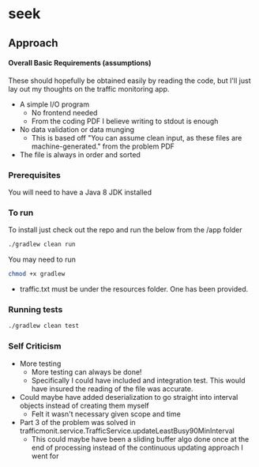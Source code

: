 # seek

## Approach

#### Overall Basic Requirements (assumptions)
These should hopefully be obtained easily by reading the code, but I'll just lay out my thoughts
on the traffic monitoring app.

- A simple I/O program
  - No frontend needed
  - From the coding PDF I believe writing to stdout is enough
- No data validation or data munging
  - This is based off "You can assume clean input, as these files are machine-generated." from the problem PDF
- The file is always in order and sorted

### Prerequisites
You will need to have a Java 8 JDK installed

### To run
To install just check out the repo and run the below from the /app folder
```bash
./gradlew clean run
```
You may need to run
```bash
chmod +x gradlew
```
- traffic.txt must be under the resources folder. One has been provided.

### Running tests
```bash
./gradlew clean test 
```

### Self Criticism
- More testing
  - More testing can always be done!
  - Specifically I could have included and integration test. This would have insured the reading of the file was accurate.
- Could maybe have added deserialization to go straight into interval objects instead of creating them myself
  - Felt it wasn't necessary given scope and time
- Part 3 of the problem was solved in trafficmonit.service.TrafficService.updateLeastBusy90MinInterval
  - This could maybe have been a sliding buffer algo done once at the end of processing instead of the continuous updating approach I went for
